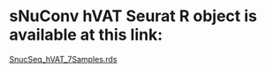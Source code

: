 
# sNuConv hVAT Seurat R object is available at this link:

[SnucSeq_hVAT_7Samples.rds](https://bgu365-my.sharepoint.com/:u:/g/personal/levinl_bgu_ac_il/ETbZlFl5JupLoPZAlE98K2kBG-lbVp2Co8xpR6uKhwe_nQ?e=njVzKG)

